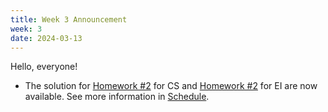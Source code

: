 ```yaml
---
title: Week 3 Announcement
week: 3
date: 2024-03-13
---
```

Hello, everyone!

- The solution for [Homework #2](https://basics.sjtu.edu.cn/~yangqizhe/pdf/la2024s/homework/LA-hw2forCS.pdf)  for CS and [Homework #2](https://basics.sjtu.edu.cn/~yangqizhe/pdf/la2024s/homework/LA-hw2forEI.pdf)  for EI 
are now available. See more information in [Schedule](../schedule).
